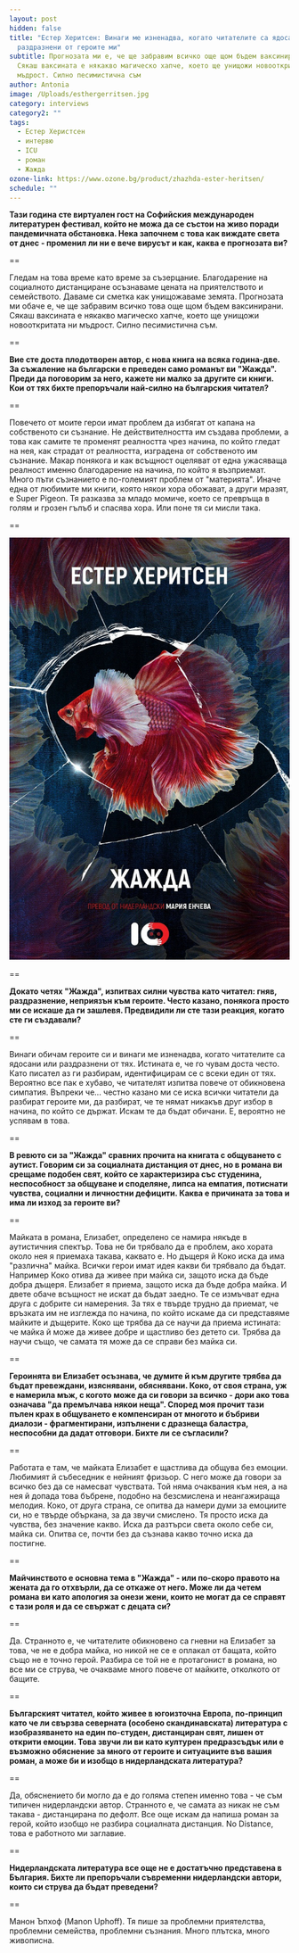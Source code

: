 ```yaml
---
layout: post
hidden: false
title: "Естер Херитсен: Винаги ме изненадва, когато читателите са ядосани или
  раздразнени от героите ми"
subtitle: Прогнозата ми е, че ще забравим всичко още щом бъдем ваксинирани.
  Сякаш ваксината е някакво магическо хапче, което ще унищожи новооткритата ни
  мъдрост. Силно песимистична съм
author: Antonia
image: /Uploads/esthergerritsen.jpg
category: interviews
category2: ""
tags:
  - Естер Херистсен
  - интервю
  - ICU
  - роман
  - Жажда
ozone-link: https://www.ozone.bg/product/zhazhda-ester-heritsen/
schedule: ""
---
```

**Тази година сте виртуален гост на Софийския международен литературен фестивал, който не можа да се състои на живо поради пандемичната обстановка. Нека започнем с това как виждате света от днес - променил ли ни е вече вирусът и как, каква е прогнозата ви?**

\==

Гледам на това време като време за съзерцание. Благодарение на социалното дистанциране осъзнаваме цената на приятелството и семейството. Даваме си сметка как унищожаваме земята. Прогнозата ми обаче е, че ще забравим всичко това още щом бъдем ваксинирани. Сякаш ваксината е някакво магическо хапче, което ще унищожи новооткритата ни мъдрост. Силно песимистична съм.  

\==

**Вие сте доста плодотворен автор, с нова книга на всяка година-две. За съжаление на български е преведен само романът ви "Жажда". Преди да поговорим за него, кажете ни малко за другите си книги. Кои от тях бихте препоръчали най-силно на българския читател?**

\==

Повечето от моите герои имат проблем да избягат от капана на собственото си съзнание. Не действителността им създава проблеми, а това как самите те променят реалността чрез начина, по който гледат на нея, как страдат от реалността, изградена от собственото им съзнание. Макар понякога и как всъщност оцеляват от една ужасяваща реалност именно благодарение на начина, по който я възприемат. Много пъти съзнанието е по-големият проблем от "материята". Иначе една от любимите ми книги, която някои хора обожават, а други мразят, е Super Pigeon. Тя разказва за младо момиче, което се превръща в голям и грозен гълъб и спасява хора. Или поне тя си мисли така. 

\==

![](/Uploads/jajda.jpg)

\==

**Докато четях "Жажда", изпитвах силни чувства като читател: гняв, раздразнение, неприязън към героите. Често казано, понякога просто ми се искаше да ги зашлевя. Предвидили ли сте тази реакция, когато сте ги създавали?**

\==

Винаги обичам героите си и винаги ме изненадва, когато читателите са ядосани или раздразнени от тях. Истината е, че го чувам доста често. Като писател аз ги разбирам, идентифицирам се с всеки един от тях. Вероятно все пак е хубаво, че читателят изпитва повече от обикновена симпатия. Въпреки че... честно казано ми се иска всички читатели да разбират героите ми, да разбират, че те нямат никакъв друг избор в начина, по който се държат. Искам те да бъдат обичани. Е, вероятно не успявам в това. 

\==

**В ревюто си за "Жажда" сравних прочита на книгата с общуването с аутист. Говорим си за социалната дистанция от днес, но в романа ви срещаме подобен свят, който се характеризира със студенина, неспособност за общуване и споделяне, липса на емпатия, потиснати чувства, социални и личностни дефицити. Каква е причината за това и има ли изход за героите ви?** 

\==

Майката в романа, Елизабет, определено се намира някъде в аутистичния спектър. Това не би трябвало да е проблем, ако хората около нея я приемаха такава, каквато е. Но дъщеря й Коко иска да има "различна" майка. Всички герои имат идея какви би трябвало да бъдат. Например Коко отива да живее при майка си, защото иска да бъде добра дъщеря. Елизабет я приема, защото иска да бъде добра майка. И двете обаче всъщност не искат да бъдат заедно. Те се измъчват една друга с добрите си намерения. За тях е твърде трудно да приемат, че връзката им не изглежда по начина, по който искаме да си представяме майките и дъщерите. Коко ще трябва да се научи да приема истината: че майка й може да живее добре и щастливо без детето си. Трябва да научи също, че самата тя може да се справи без майка си. 

\==

**Героинята ви Елизабет осъзнава, че думите й към другите трябва да бъдат превеждани, изяснявани, обяснявани. Коко, от своя страна, уж е намерила мъж, с когото може да си говори за всичко - дори ако това означава "да премълчава някои неща". Според моя прочит тази пълен крах в общуването е компенсиран от многото и бъбриви диалози - фрагментирани, изпълнени с дразнеща баластра, неспособни да дадат отговори. Бихте ли се съгласили?**

\==

Работата е там, че майката Елизабет е щастлива да общува без емоции. Любимият й събеседник е нейният фризьор. С него може да говори за всичко без да се намесват чувствата. Той няма очаквания към нея, а на нея й допада това бъбрене, подобно на безсмислена и неангажираща мелодия. Коко, от друга страна, се опитва да намери думи за емоциите си, но е твърде объркана, за да звучи смислено. Тя просто иска да чувства, без значение какво. Иска да разтърси света около себе си, майка си. Опитва се, почти без да съзнава какво точно иска да постигне. 

\==

**Майчинството е основна тема в "Жажда" - или по-скоро правото на жената да го отхвърли, да се откаже от него. Може ли да четем романа ви като апология за онези жени, които не могат да се справят с тази роля и да се свържат с децата си?**

\==

Да. Странното е, че читателите обикновено са гневни на Елизабет за това, че не е добра майка, но никой не се е оплакал от бащата, който също не е точно герой. Разбира се той не е протагонист в романа, но все ми се струва, че очакваме много повече от майките, отколкото от бащите. 

\==

**Българският читател, който живее в югоизточна Европа, по-принцип като че ли свързва северната (особено скандинавската) литература с изобразяването на един по-студен, дистанциран свят, лишен от открити емоции. Това звучи ли ви като културен предразсъдък или е възможно обяснение за много от героите и ситуациите във вашия роман, а може би и изобщо в нидерландската литература?**

\==

Да, обяснението би могло да е до голяма степен именно това - че съм типичен нидерландски автор. Странното е, че самата аз никак не съм такава - дистанцирана по дефолт. Все още искам да напиша роман за герой, който изобщо не разбира социалната дистанция. No Distance, това е работното ми заглавие. 

\==

**Нидерландската литература все още не е достатъчно представена в България. Бихте ли препоръчали съвременни нидерландски автори, които си струва да бъдат преведени?**

\==

Манон Ъпхоф (Manon Uphoff). Тя пише за проблемни приятелства, проблемни семейства, проблемни съзнания. Много плътска, много живописна.